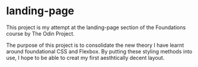 # landing-page

This project is my attempt at the landing-page section of the Foundations course by The Odin Project.

The purpose of this project is to consolidate the new theory I have learnt around foundational CSS and Flexbox. By putting these styling methods into use, I hope to be able to creat my first aesthtically decent layout.